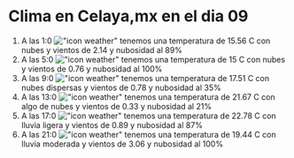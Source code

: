 # Clima en Celaya,mx en el dia 09

1. A las 1:0 !["icon weather"](http://openweathermap.org/img/w/04n.png) tenemos una temperatura de 15.56 C con nubes y  vientos de 2.14 y nubosidad al 89%
1. A las 5:0 !["icon weather"](http://openweathermap.org/img/w/04n.png) tenemos una temperatura de 15 C con nubes y  vientos de 0.76 y nubosidad al 100%
1. A las 9:0 !["icon weather"](http://openweathermap.org/img/w/03d.png) tenemos una temperatura de 17.51 C con nubes dispersas y  vientos de 0.78 y nubosidad al 35%
1. A las 13:0 !["icon weather"](http://openweathermap.org/img/w/02d.png) tenemos una temperatura de 21.67 C con algo de nubes y  vientos de 0.33 y nubosidad al 21%
1. A las 17:0 !["icon weather"](http://openweathermap.org/img/w/10d.png) tenemos una temperatura de 22.78 C con lluvia ligera y  vientos de 0.89 y nubosidad al 87%
1. A las 21:0 !["icon weather"](http://openweathermap.org/img/w/10n.png) tenemos una temperatura de 19.44 C con lluvia moderada y  vientos de 3.06 y nubosidad al 100%
